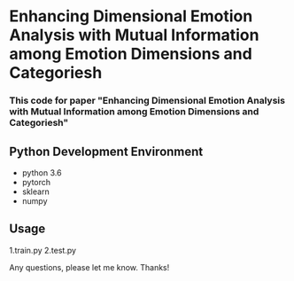 # Enhancing Dimensional Emotion Analysis with Mutual Information among Emotion Dimensions and Categoriesh

### This code for paper "Enhancing Dimensional Emotion Analysis with Mutual Information among Emotion Dimensions and Categoriesh"

## Python Development Environment
- python 3.6
- pytorch
- sklearn
- numpy

## Usage
1.train.py
2.test.py

Any questions, please let me know. Thanks!
